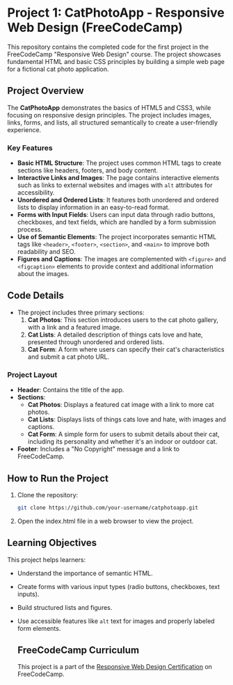 # Project 1: CatPhotoApp - Responsive Web Design (FreeCodeCamp)

This repository contains the completed code for the first project in the FreeCodeCamp "Responsive Web Design" course. The project showcases fundamental HTML and basic CSS principles by building a simple web page for a fictional cat photo application.

## Project Overview

The **CatPhotoApp** demonstrates the basics of HTML5 and CSS3, while focusing on responsive design principles. The project includes images, links, forms, and lists, all structured semantically to create a user-friendly experience.

### Key Features

- **Basic HTML Structure**: The project uses common HTML tags to create sections like headers, footers, and body content.
- **Interactive Links and Images**: The page contains interactive elements such as links to external websites and images with `alt` attributes for accessibility.
- **Unordered and Ordered Lists**: It features both unordered and ordered lists to display information in an easy-to-read format.
- **Forms with Input Fields**: Users can input data through radio buttons, checkboxes, and text fields, which are handled by a form submission process.
- **Use of Semantic Elements**: The project incorporates semantic HTML tags like `<header>`, `<footer>`, `<section>`, and `<main>` to improve both readability and SEO.
- **Figures and Captions**: The images are complemented with `<figure>` and `<figcaption>` elements to provide context and additional information about the images.
  
## Code Details

- The project includes three primary sections:
  1. **Cat Photos**: This section introduces users to the cat photo gallery, with a link and a featured image.
  2. **Cat Lists**: A detailed description of things cats love and hate, presented through unordered and ordered lists.
  3. **Cat Form**: A form where users can specify their cat's characteristics and submit a cat photo URL.

### Project Layout

- **Header**: Contains the title of the app.
- **Sections**:
  - **Cat Photos**: Displays a featured cat image with a link to more cat photos.
  - **Cat Lists**: Displays lists of things cats love and hate, with images and captions.
  - **Cat Form**: A simple form for users to submit details about their cat, including its personality and whether it's an indoor or outdoor cat.
- **Footer**: Includes a "No Copyright" message and a link to FreeCodeCamp.

## How to Run the Project

1. Clone the repository:
   ```bash
   git clone https://github.com/your-username/catphotoapp.git
2. Open the index.html file in a web browser to view the project.

## Learning Objectives

This project helps learners:
- Understand the importance of semantic HTML.
- Create forms with various input types (radio buttons, checkboxes, text inputs).
- Build structured lists and figures.
- Use accessible features like `alt` text for images and properly labeled form elements.

    ## FreeCodeCamp Curriculum

    This project is a part of the [Responsive Web Design Certification](https://www.freecodecamp.org/learn/responsive-web-design/) on FreeCodeCamp.

